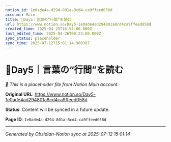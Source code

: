 ```yaml
---
notion_id: 1e0ade4a-d294-801a-8cd4-ca9ffeed058d
account: Main
title: 🔹Day5｜言葉の“行間”を読む
url: https://www.notion.so/Day5-1e0ade4ad294801a8cd4ca9ffeed058d
created_time: 2025-04-25T16:54:00.000Z
last_edited_time: 2025-04-26T00:23:00.000Z
sync_status: placeholder
sync_time: 2025-07-12T15:01:14.980387
---
```


# 🔹Day5｜言葉の“行間”を読む

*🔄 This is a placeholder file from Notion Main account.*

**Original URL**: https://www.notion.so/Day5-1e0ade4ad294801a8cd4ca9ffeed058d

**Status**: Content will be synced in a future update.

**Page ID**: `1e0ade4a-d294-801a-8cd4-ca9ffeed058d`

---

*Generated by Obsidian-Notion sync at 2025-07-12 15:01:14*
